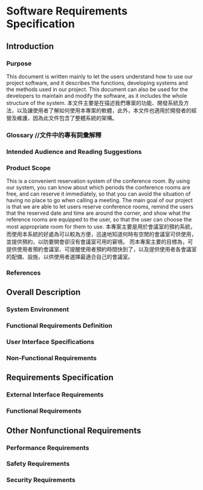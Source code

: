 # Software Requirements Specification

## Introduction

### Purpose
This document is written mainly to let the users understand how to use our project software, and it describes the functions, developing systems and the methods used in our project. This document can also be used for the developers to maintain and modify the software, as it includes the whole structure of the system.
本文件主要是在描述我們專案的功能、開發系統及方法，以及讓使用者了解如何使用本專案的軟體，此外，本文件也適用於開發者的經營及維護，因為此文件包含了整體系統的架構。


### Glossary //文件中的專有詞彙解釋

### Intended Audience and Reading Suggestions

### Product Scope

This is a convenient reservation system of the conference room. By using our system, you can know about which periods the conference rooms are free, and can reserve it immediately, so that you can avoid the situation of having no place to go when calling a meeting.
The main goal of our project is that we are able to let users reserve conference rooms, remind the users that the reserved date and time are around the corner, and show what the reference rooms are equipped to the user, so that the user can choose the most appropriate room for them to use. 
本專案主要是用於會議室的預約系統，而使用本系統的好處為可以較為方便，迅速地知道何時有空閒的會議室可供使用，並提供預約，以防要開會卻沒有會議室可用的窘境。
而本專案主要的目標為，可提供使用者預約會議室、可提醒使用者預約時間快到了，以及提供使用者各會議室的配備、設施，以供使用者選擇最適合自己的會議室。

### References

## Overall Description

### System Environment

### Functional Requirements Definition

### User Interface Specifications

### Non-Functional Requirements


## Requirements Specification

### External Interface Requirements

### Functional Requirements


## Other Nonfunctional Requirements

### Performance Requirements

### Safety Requirements

### Security Requirements
